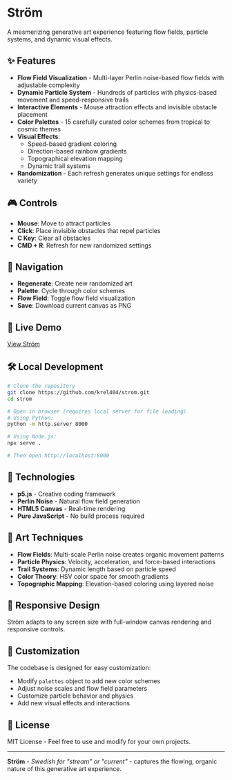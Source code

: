 # Ström

A mesmerizing generative art experience featuring flow fields, particle systems, and dynamic visual effects.

## ✨ Features

- **Flow Field Visualization** - Multi-layer Perlin noise-based flow fields with adjustable complexity
- **Dynamic Particle System** - Hundreds of particles with physics-based movement and speed-responsive trails
- **Interactive Elements** - Mouse attraction effects and invisible obstacle placement
- **Color Palettes** - 15 carefully curated color schemes from tropical to cosmic themes
- **Visual Effects**:
  - Speed-based gradient coloring
  - Direction-based rainbow gradients  
  - Topographical elevation mapping
  - Dynamic trail systems
- **Randomization** - Each refresh generates unique settings for endless variety

## 🎮 Controls

- **Mouse**: Move to attract particles
- **Click**: Place invisible obstacles that repel particles
- **C Key**: Clear all obstacles
- **CMD + R**: Refresh for new randomized settings

## 🎨 Navigation

- **Regenerate**: Create new randomized art
- **Palette**: Cycle through color schemes
- **Flow Field**: Toggle flow field visualization
- **Save**: Download current canvas as PNG

## 🚀 Live Demo

[View Ström](https://your-deployment-url.com)

## 🛠️ Local Development

```bash
# Clone the repository
git clone https://github.com/krel404/strom.git
cd strom

# Open in browser (requires local server for file loading)
# Using Python:
python -m http.server 8000

# Using Node.js:
npx serve .

# Then open http://localhost:8000
```

## 🎯 Technologies

- **p5.js** - Creative coding framework
- **Perlin Noise** - Natural flow field generation
- **HTML5 Canvas** - Real-time rendering
- **Pure JavaScript** - No build process required

## 🎨 Art Techniques

- **Flow Fields**: Multi-scale Perlin noise creates organic movement patterns
- **Particle Physics**: Velocity, acceleration, and force-based interactions
- **Trail Systems**: Dynamic length based on particle speed
- **Color Theory**: HSV color space for smooth gradients
- **Topographic Mapping**: Elevation-based coloring using layered noise

## 📱 Responsive Design

Ström adapts to any screen size with full-window canvas rendering and responsive controls.

## 🔧 Customization

The codebase is designed for easy customization:
- Modify `palettes` object to add new color schemes
- Adjust noise scales and flow field parameters
- Customize particle behavior and physics
- Add new visual effects and interactions

## 📄 License

MIT License - Feel free to use and modify for your own projects.

---

**Ström** - *Swedish for "stream" or "current"* - captures the flowing, organic nature of this generative art experience.